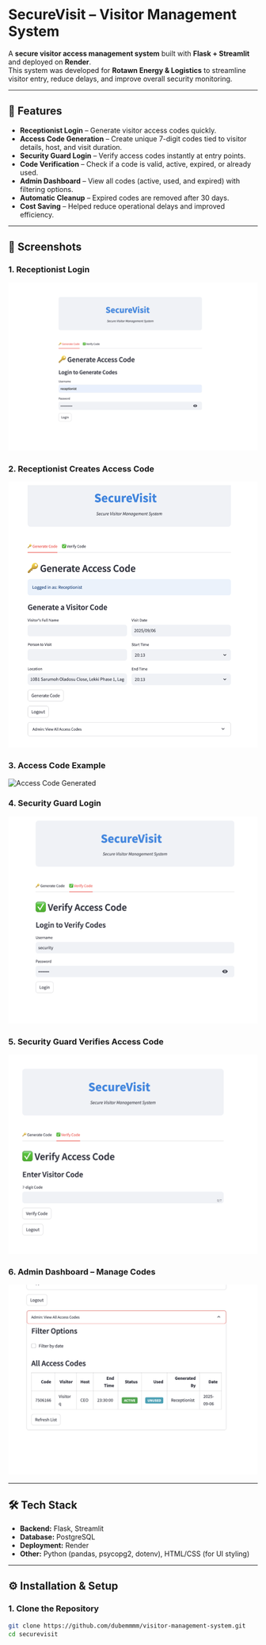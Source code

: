 # SecureVisit – Visitor Management System

A **secure visitor access management system** built with **Flask + Streamlit** and deployed on **Render**.  
This system was developed for **Rotawn Energy & Logistics** to streamline visitor entry, reduce delays, and improve overall security monitoring.  

---

## 🚀 Features
- **Receptionist Login** – Generate visitor access codes quickly.  
- **Access Code Generation** – Create unique 7-digit codes tied to visitor details, host, and visit duration.  
- **Security Guard Login** – Verify access codes instantly at entry points.  
- **Code Verification** – Check if a code is valid, active, expired, or already used.  
- **Admin Dashboard** – View all codes (active, used, and expired) with filtering options.  
- **Automatic Cleanup** – Expired codes are removed after 30 days.  
- **Cost Saving** – Helped reduce operational delays and improved efficiency.  

---

## 📸 Screenshots

### 1. Receptionist Login
![Receptionist Login](screenshots/recep_login.png)

### 2. Receptionist Creates Access Code
![Generate Code](screenshots/generate_code.png)

### 3. Access Code Example
![Access Code Generated](screenshots/generated_code.png)

### 4. Security Guard Login
![Security Guard Login](screenshots/sec_login.png)

### 5. Security Guard Verifies Access Code
![Verify Access Code](screenshots/verify_code.png)

### 6. Admin Dashboard – Manage Codes
![Admin Dashboard](screenshots/admin_view_code.png)

---

## 🛠️ Tech Stack
- **Backend:** Flask, Streamlit  
- **Database:** PostgreSQL  
- **Deployment:** Render  
- **Other:** Python (pandas, psycopg2, dotenv), HTML/CSS (for UI styling)  

---

## ⚙️ Installation & Setup

### 1. Clone the Repository
```bash
git clone https://github.com/dubemmmm/visitor-management-system.git
cd securevisit

